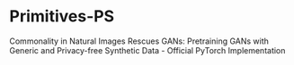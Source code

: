 # Primitives-PS
Commonality in Natural Images Rescues GANs: Pretraining GANs with Generic and Privacy-free Synthetic Data - Official PyTorch Implementation

